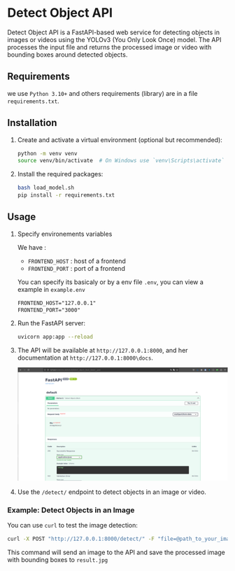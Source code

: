 # Detect Object API

Detect Object API is a FastAPI-based web service for detecting objects in images or videos using the YOLOv3 (You Only Look Once) model. The API processes the input file and returns the processed image or video with bounding boxes around detected objects.

## Requirements

we use `Python 3.10+` and others requirements (library) are in a file `requirements.txt`.

## Installation

1. Create and activate a virtual environment (optional but recommended):

    ```bash
    python -m venv venv
    source venv/bin/activate  # On Windows use `venv\Scripts\activate`
    ```

2. Install the required packages:

    ```bash
    bash load_model.sh
    pip install -r requirements.txt
    ```

## Usage

1. Specify environements variables

    We have :
    - `FRONTEND_HOST` : host of a frontend
    - `FRONTEND_PORT` :  port of a frontend

    You can specify its basicaly or by a env file `.env`, you can view a example in `example.env`

    ```properties
    FRONTEND_HOST="127.0.0.1"
    FRONTEND_PORT="3000"
    ```

2. Run the FastAPI server:

    ```bash
    uvicorn app:app --reload
    ```

3. The API will be available at `http://127.0.0.1:8000`, and her documentation at `http://127.0.0.1:8000\docs`.

    ![Documentation image](./img/doc.png)

4. Use the `/detect/` endpoint to detect objects in an image or video.

### Example: Detect Objects in an Image

You can use `curl` to test the image detection:

```bash
curl -X POST "http://127.0.0.1:8000/detect/" -F "file=@path_to_your_image.jpg" --output result.jpg
```

This command will send an image to the API and save the processed image with bounding boxes to `result.jpg`
